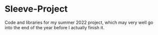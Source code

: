 # Sleeve-Project
Code and libraries for my summer 2022 project, which may very well go into the end of the year before I actually finish it.

